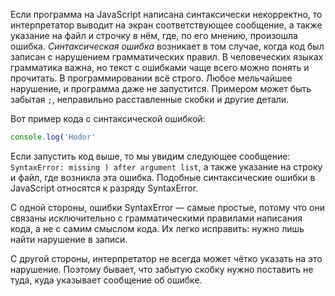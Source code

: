 
Если программа на JavaScript написана синтаксически некорректно, то интерпретатор выводит на экран соответствующее сообщение, а также указание на файл и строчку в нём, где, по его мнению, произошла ошибка. *Синтаксическая ошибка* возникает в том случае, когда код был записан с нарушением грамматических правил. В человеческих языках грамматика важна, но текст с ошибками чаще всего можно понять и прочитать. В программировании всё строго. Любое мельчайшее нарушение, и программа даже не запустится. Примером может быть забытая `;`, неправильно расставленные скобки и другие детали.

Вот пример кода с синтаксической ошибкой:

```javascript
console.log('Hodor'
```

Если запустить код выше, то мы увидим следующее сообщение: `SyntaxError: missing ) after argument list`, а также указание на строку и файл, где возникла эта ошибка. Подобные синтаксические ошибки в JavaScript относятся к разряду SyntaxError.

С одной стороны, ошибки SyntaxError — самые простые, потому что они связаны исключительно с грамматическими правилами написания кода, а не с самим смыслом кода. Их легко исправить: нужно лишь найти нарушение в записи.

С другой стороны, интерпретатор не всегда может чётко указать на это нарушение. Поэтому бывает, что забытую скобку нужно поставить не туда, куда указывает сообщение об ошибке.
